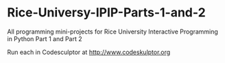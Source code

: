 # Rice-Universy-IPIP-Parts-1-and-2
All programming mini-projects for Rice University Interactive Programming in Python Part 1 and Part 2

Run each in Codesculptor at http://www.codeskulptor.org
